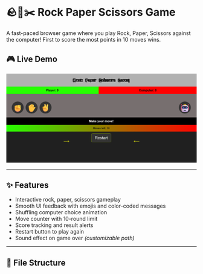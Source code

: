 # 🪨📄✂️ Rock Paper Scissors Game

A fast-paced browser game where you play Rock, Paper, Scissors against the computer! First to score the most points in 10 moves wins.

## 🎮 Live Demo
 
![Game Screenshot](rockPaperScissorsGame.png)

---

## ✨ Features

* Interactive rock, paper, scissors gameplay  
* Smooth UI feedback with emojis and color-coded messages  
* Shuffling computer choice animation  
* Move counter with 10-round limit  
* Score tracking and result alerts  
* Restart button to play again  
* Sound effect on game over *(customizable path)*  

---

## 📁 File Structure

